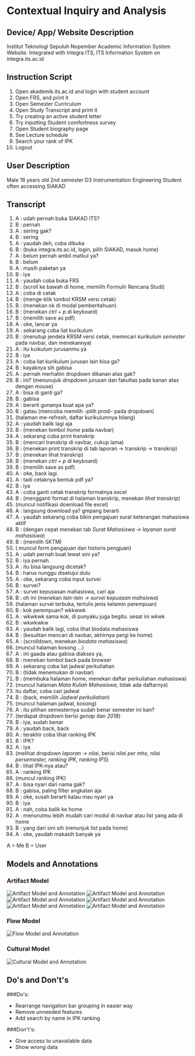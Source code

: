 # Contextual Inquiry and Analysis
## Device/ App/ Website Description

Institut Teknologi Sepuluh Nopember Academic Information System Website. Integrated with Integra ITS, ITS Information System on integra.its.ac.id

## Instruction Script

1. Open akademik.its.ac.id and login with student account
2. Open FRS, and print it
3. Open Semester Curriculum 
4. Open Study Transcript and print it
5. Try creating an active student letter
6. Try inputting Student comfortness survey
7. Open Student biography page
8. See Lecture schedule
9. Search your rank of IPK
10. Logout

## User Description

Male
18 years old
2nd semester 
D3 Instrumentation Engineering Student
often accessing SIAKAD

## Transcript

1. A : udah pernah buka SIAKAD ITS?
2. B : pernah
3. A : sering gak?
4. B : sering
5. A : yaudah deh, coba dibuka
6. B : (buka integra.its.ac.id, login, pilih SIAKAD, masuk home)
7. A : belum pernah ambil matkul ya?
8. B : belum
9. A : masih paketan ya
10. B : iya
11. A : yaudah coba buka FRS
12. B : (scroll ke bawah di home, memilih Formulir Rencana Studi)
13. A : coba di cetak
14. B : (menge-klik tombol KRSM versi cetak)
15. B : (menekan ok di modal pemberitahuan)
16. B : (menekan _ctrl + p_ di keyboard)
17. B : (memilih save as pdf)
18. A : oke, lancar ya
19. A : sekarang coba liat kurikulum
20. B : (menutup jendela KRSM versi cetak, memncari _kurikulum semester_ pada navbar, dan menekannya)
21. A : itu kuikulum jurusanmu ya
22. B : iya
23. A : coba liat kurikulum jurusan lain bisa ga?
24. B : kayaknya sih gabisa
25. A : pernah merhatiin dropdown dikanan atas gak?
26. B : ini? (menunujuk dropdown jurusan dan fakultas pada kanan atas dengan mouse)
27. A : bisa di ganti ga?
28. B : gabisa
29. A : berarti gunanya buat apa ya?
30. B : gatau (mencoba memilih _-pilih prodi-_ pada dropdown)
31. (halaman me-refresh, daftar kurikulumnya hilang)
32. A : yaudah balik lagi aja
33. B : (menekan tombol _home_ pada navbar)
34. A : sekarang coba print transkrip
35. B : (mencari transkrip di navbar, cukup lama)
36. B : (menekan print transkrip di tab laporan -> transkrip -> transkrip)
37. B : (menekan lihat transkrip)
38. B : (menekan _ctrl + p_ di keyboard)
39. B : (memilih save as pdf)
40. A : oke, back lagi.
41. A : tadi cetaknya bentuk pdf ya?
42. B : iya
43. A : coba ganti cetak transkrip formatnya excel
44. B : (mengganti format di halaman transkrip, menekan _lihat transkrip_)
45. (muncul notifikasi download file excel)
45. A : langsung download ya? gmpang berarti
46. A : yaudah sekarang coba bikin pengajuan surat keterangan mahasiswa aktif
47. B : (dengan cepat menekan tab _Surat Mahasiswa -> layanan surat mahasiswa_)
48. B : (memilih SKTM)
49.  ( muncul form pengajuan dan historis pengjuan)
50. A : udah pernah buat lewat sini ya?
51. B : iya pernah.
52. A : itu bisa langsung dicetak?
53. B : harus nunggu disetujui dulu
54. A : oke, sekarang coba input survei
55. B : survei?
56. A : survei kepusasan mahasiswa, cari aja
57. B : oh ini (menekan _lain-lain -> survei kepuasan mahsiswa_)
58. (halaman survei terbuka, tertulis jenis kelamin perempuan)
59. B : kok perempuan? wkkwwk
60. A : wkwkwk sama kok, di punyaku juga begitu. sesat ini wkwk
61. B : wkwkwkw
62. A : yaudah balik lagi, coba lihat biodata mahasiswa
63. B : (kesulitan mencari di navbar, akhirnya pergi ke home)
64. A : (scrolldown, menekan _biodata mahasiswa_)
65. (muncul halaman kosong ...)
66. A : ini gaada atau gabisa diakses ya,
67. B : menekan tombol back pada browser
68. A : sekarang coba liat jadwal perkuliahan
69. B : (tidak menemukan di navbar)
70. B : (membuka halaman home, menekan daftar perkuliahan mahasiswa)
71. (muncul halaman _Mata Kuliah Mahasiswa_, tidak ada daftarnya)
72. itu daftar, coba cari jadwal
73. B : (back, memilih _Jadwal perkuliahan_)
74. (muncul halaman jadwal, kosong)
75. A : itu pilihan semesternya sudah benar semester ini kan?
76. (terdapat dropdown berisi _genap_ dan _2018_)
77. B : iya, sudah benar
78. A : yaudah back, back
79. A : terakhir coba lihat ranking IPK
80. B : IPK?
81. A : iya
82. (melihat dropdown _laporan -> nilai_, berisi _nilai per mhs, nilai persemester, ranking IPK, ranking IPS_)
83. B : lihat IPK-nya atau? 
84. A : ranking IPK
85. (muncul ranking IPK)
86. A : bisa nyari dari nama gak?
87. B : gabisa, paling filter angkatan aja
88. A : oke, susah berarti kalau mau nyari ya
89. B : iya
90. A : nah, coba balik ke home
91. A : menurutmu lebih mudah cari modul di navbar atau list yang ada di home
92. B : yang dari sini sih (nenunjuk list pada home)
93. A : oke, yaudah makasih banyak ya

A = Me
B = User

## Models and Annotations
### Artifact Model
![Artifact Model and Annotation](img/navbar.png)
![Artifact Model and Annotation](img/biodata.png)
![Artifact Model and Annotation](img/jadwal.png)
![Artifact Model and Annotation](img/kurikul.png)
![Artifact Model and Annotation](img/rank.png)
![Artifact Model and Annotation](img/srvei.png)

### Flow Model
![Flow Model and Annotation](img/flow.png)

### Cultural Model
![Cultural Model and Annotation](img/cultural.png)

## Do's and Don't's

###Do's:
- Rearrange navigation bar grouping in easier way
- Remove unneeded features
- Add search by name in IPK ranking

###Don't's:
- Give access to unavailable data
- Show wrong data